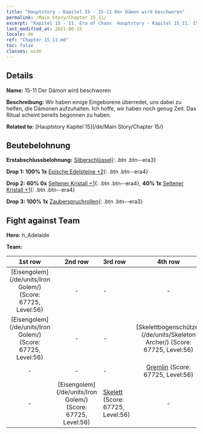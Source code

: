 ```yaml
---
title: "Hauptstory - Kapitel 15 - 15-11 Der Dämon wird beschworen"
permalink: /Main Story/Chapter 15_11/
excerpt: "Kapitel 15 - 11. Era of Chaos  Hauptstory - Kapitel 15_11. 15-11 Der Dämon wird beschworen"
last_modified_at: 2021-06-15
locale: de
ref: "Chapter 15_11.md"
toc: false
classes: wide
---
```


## Details

 **Name:** 15-11 Der Dämon wird beschworen

 **Beschreibung:** Wir haben einige Eingeborene überredet, uns dabei zu helfen, die Dämonen aufzuhalten. Ich hoffe, wir haben noch genug Zeit. Das Ritual scheint bereits begonnen zu haben.

 **Related to:** [Hauptstory Kapitel 15](/de/Main Story/Chapter 15/)

## Beutebelohnung

 **Erstabschlussbelohnung:** [Silberschlüssel](/ItemsDE/con_693/){: .btn .btn--era3}

 **Drop 1:** **100% 1x** [Epische Edelsteine +2](/ItemsDE/mat_51/){: .btn .btn--era4}

 **Drop 2:** **60% 0x** [Seltener Kristall +1](/ItemsDE/mat_45/){: .btn .btn--era4}, **40% 1x** [Seltener Kristall +1](/ItemsDE/mat_45/){: .btn .btn--era4}

 **Drop 3:** **100% 1x** [Zauberspruchrollen](/ItemsDE/con_694/){: .btn .btn--era3}


## Fight against Team
 **Hero:** h_Adelaide

 **Team:**


  | 1st row | 2nd row | 3rd row | 4th row |
  |:----:|:----:|:----|:----:|
  | [Eisengolem](/de/units/Iron Golem/) (Score: 67725, Level:56)  | - | - | - |
  | [Eisengolem](/de/units/Iron Golem/) (Score: 67725, Level:56)  | - | - | [Skelettbogenschütze](/de/units/Skeleton Archer/) (Score: 67725, Level:56)  |
  | - | - | - | [Gremlin](/de/units/Gremlin/) (Score: 67725, Level:56)  |
  | - | [Eisengolem](/de/units/Iron Golem/) (Score: 67725, Level:56)  | [Skelett](/de/units/Skeleton/) (Score: 67725, Level:56)  | - |


